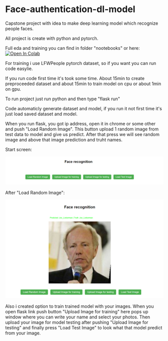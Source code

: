 # Face-authentication-dl-model

Capstone project with idea to make deep learning model which recognize people faces. 

All project is create with python and pytorch. 

Full eda and training you can find in folder "nootebooks" or here:
<a href="https://colab.research.google.com/drive/1XoR7gu7Sjf2JWswpjFXVbz-WOhCOKBV2?usp=sharing" target="_parent"><img src="https://colab.research.google.com/assets/colab-badge.svg" alt="Open In Colab"/></a>

For training i use LFWPeople pytorch dataset, so if you want you can run code easylie.

If you run code first time it's took some time. About 15min to create preproceeded dataset and about 15min to train model on cpu or about 1min on gpu.

To run project just run python and then type "flask run"

Code automaticly generate dataset and model, if you run it not first time it's just load saved dataset and model.

When you run flask, you got ip address, open it in chrome or some other and push "Load Random Image". This button upload 1 random image from test data to model and give us predict. After that press we will see random image and above that image prediction and truht names.

Start screen:

![Start screen](images/1.png)

After "Load Random Image":

![Load Random Image](images/2.png)

Also i created option to train trained model with your images. When you open flask link push button "Upload Image for training" here pops up window where you can write your name and select your photos. Then upload your image for model testing after pushing "Upload Image for testing" and finally press "Load Test Image" to look what that model predict from your image.

